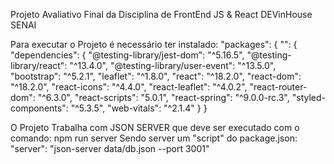 Projeto Avaliativo Final da Disciplina de FrontEnd JS &amp; React DEVinHouse SENAI

Para executar o Projeto é necessário ter instalado:
  "packages": {
    "": {
      "dependencies": {
        "@testing-library/jest-dom": "^5.16.5",
        "@testing-library/react": "^13.4.0",
        "@testing-library/user-event": "^13.5.0",
        "bootstrap": "^5.2.1",
        "leaflet": "^1.8.0",
        "react": "^18.2.0",
        "react-dom": "^18.2.0",
        "react-icons": "^4.4.0",
        "react-leaflet": "^4.0.2",
        "react-router-dom": "^6.3.0",
        "react-scripts": "5.0.1",
        "react-spring": "^9.0.0-rc.3",
        "styled-components": "^5.3.5",
        "web-vitals": "^2.1.4"
      }
    }
    
O Projeto Trabalha com JSON SERVER que deve ser executado com o comando:
npm run server
Sendo server um "script" do package.json:
"server": "json-server data/db.json --port 3001"
